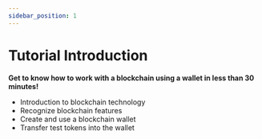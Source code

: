 ```yaml
---
sidebar_position: 1
---
```


# Tutorial Introduction

**Get to know how to work with a blockchain using a wallet in less than 30 minutes!**   

* Introduction to blockchain technology
* Recognize blockchain features
* Create and use a blockchain wallet
* Transfer test tokens into the wallet


